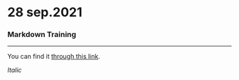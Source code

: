 # 28 sep.2021
### Markdown Training
---
You can find it [through this link](https://www.markdowntutorial.com/).

_Italic_
